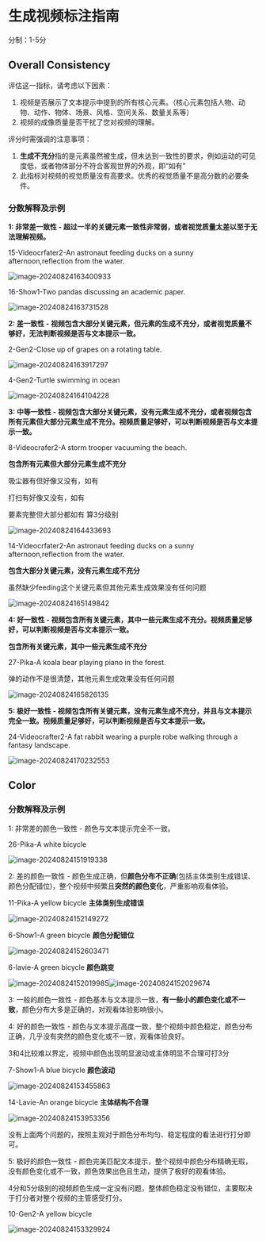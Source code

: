 # 生成视频标注指南

分制：1-5分

## Overall Consistency


评估这一指标，请考虑以下因素：

1. 视频是否展示了文本提示中提到的所有核心元素。（核心元素包括人物、动物、动作、物体、场景、风格、空间关系、数量关系等）
2. 视频的成像质量是否干扰了您对视频的理解。

评分时需强调的注意事项：

1. **生成不充分**指的是元素虽然被生成，但未达到一致性的要求，例如运动的可见度低，或者物体部分不符合客观世界的外观，即“如有”
2. 此指标对视频的视觉质量没有高要求。优秀的视觉质量不是高分数的必要条件。

### 分数解释及示例

**1: 非常差一致性 - 超过一半的关键元素一致性非常弱，或者视觉质量太差以至于无法理解视频。**

15-Videocrfater2-An astronaut feeding ducks on a sunny afternoon,reflection from the water.	

![image-20240824163400933](C:\Users\13100\AppData\Roaming\Typora\typora-user-images\image-20240824163400933.png)

16-Show1-Two pandas discussing an academic paper.

![image-20240824163731528](C:\Users\13100\AppData\Roaming\Typora\typora-user-images\image-20240824163731528.png)

**2: 差一致性 - 视频包含大部分关键元素，但元素的生成不充分，或者视觉质量不够好，无法判断视频是否与文本提示一致。**

2-Gen2-Close up of grapes on a rotating table.  

![image-20240824163917297](C:\Users\13100\AppData\Roaming\Typora\typora-user-images\image-20240824163917297.png)

4-Gen2-Turtle swimming in ocean 

![image-20240824164104228](C:\Users\13100\AppData\Roaming\Typora\typora-user-images\image-20240824164104228.png)



**3: 中等一致性 - 视频包含大部分关键元素，没有元素生成不充分，或者视频包含所有元素但大部分元素生成不充分。视频质量足够好，可以判断视频是否与文本提示一致。**

8-Videocrafer2-A storm trooper vacuuming the beach. 

**包含所有元素但大部分元素生成不充分** 

吸尘器有但好像又没有，如有

打扫有好像又没有，如有

要素完整但大部分都如有 算3分级别

![image-20240824164433693](C:\Users\13100\AppData\Roaming\Typora\typora-user-images\image-20240824164433693.png)

14-Videocrfater2-An astronaut feeding ducks on a sunny afternoon,reflection from the water.	

**包含大部分关键元素，没有元素生成不充分**

虽然缺少feeding这个关键元素但其他元素生成效果没有任何问题

![image-20240824165149842](C:\Users\13100\AppData\Roaming\Typora\typora-user-images\image-20240824165149842.png)

**4: 好一致性 - 视频包含所有关键元素，其中一些元素生成不充分。视频质量足够好，可以判断视频是否与文本提示一致。**

**包含所有关键元素，其中一些元素生成不充分**  

27-Pika-A koala bear playing piano in the forest.

弹的动作不是很清楚，其他元素生成效果没有任何问题

![image-20240824165826135](C:\Users\13100\AppData\Roaming\Typora\typora-user-images\image-20240824165826135.png)

**5: 极好一致性 - 视频包含所有关键元素，没有元素生成不充分，并且与文本提示完全一致。视频质量足够好，可以判断视频是否与文本提示一致。**

24-Videocrafter2-A fat rabbit wearing a purple robe walking through a fantasy landscape.

![image-20240824170232553](C:\Users\13100\AppData\Roaming\Typora\typora-user-images\image-20240824170232553.png)

## Color

### 分数解释及示例

1: 非常差的颜色一致性 - 颜色与文本提示完全不一致。

26-Pika-A white bicycle

![image-20240824151919338](C:\Users\13100\AppData\Roaming\Typora\typora-user-images\image-20240824151919338.png)

2: 差的颜色一致性 - 颜色生成正确，但**颜色分布不正确**(包括主体类别生成错误、颜色分配错位)，整个视频中频繁且**突然的颜色变化**，严重影响观看体验。

11-Pika-A yellow bicycle **主体类别生成错误**

![image-20240824152149272](C:\Users\13100\AppData\Roaming\Typora\typora-user-images\image-20240824152149272.png)

6-Show1-A green bicycle **颜色分配错位**

![image-20240824152603471](C:\Users\13100\AppData\Roaming\Typora\typora-user-images\image-20240824152603471.png)

6-lavie-A green bicycle **颜色跳变**

![image-20240824152019985](C:\Users\13100\AppData\Roaming\Typora\typora-user-images\image-20240824152019985.png)![image-20240824152029674](C:\Users\13100\AppData\Roaming\Typora\typora-user-images\image-20240824152029674.png)





3: 一般的颜色一致性 - 颜色基本与文本提示一致，**有一些小的颜色变化或不一致**，颜色分布大多是正确的，对观看体验影响很小。

4: 好的颜色一致性 - 颜色与文本提示高度一致，整个视频中颜色稳定，颜色分布正确，几乎没有突然的颜色变化或不一致，观看体验良好。

3和4比较难以界定，视频中颜色出现明显波动或主体明显不合理可打3分

7-Show1-A blue bicycle **颜色波动**

![image-20240824153455863](C:\Users\13100\AppData\Roaming\Typora\typora-user-images\image-20240824153455863.png)

14-Lavie-An orange bicycle **主体结构不合理**

![image-20240824153953356](C:\Users\13100\AppData\Roaming\Typora\typora-user-images\image-20240824153953356.png)

没有上面两个问题的，按照主观对于颜色分布均匀、稳定程度的看法进行打分即可。



5: 极好的颜色一致性 - 颜色完美匹配文本提示，整个视频中颜色分布精确无瑕，没有颜色变化或不一致，颜色效果出色且生动，提供了极好的观看体验。

4分和5分级别的视频颜色生成一定没有问题，整体颜色稳定没有错位，主要取决于打分者对整个视频的主管感受打分。

10-Gen2-A yellow bicycle

![image-20240824153329924](C:\Users\13100\AppData\Roaming\Typora\typora-user-images\image-20240824153329924.png)

## 